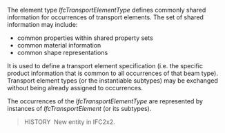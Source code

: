 The element type _IfcTransportElementType_ defines commonly shared information for occurrences of transport elements. The set of shared information may include:

* common properties within shared property sets
* common material information
* common shape representations

It is used to define a transport element specification (i.e. the specific product information that is common to all occurrences of that beam type). Transport element types (or the instantiable subtypes) may be exchanged without being already assigned to occurrences.

The occurrences of the _IfcTransportElementType_ are represented by instances of _IfcTransportElement_ (or its subtypes).

> HISTORY&nbsp; New entity in IFC2x2.